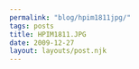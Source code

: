 ```yaml
---
permalink: "blog/hpim1811jpg/"
tags: posts
title: HPIM1811.JPG
date: 2009-12-27
layout: layouts/post.njk
---
```


